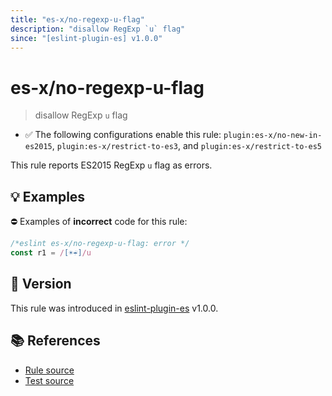 ```yaml
---
title: "es-x/no-regexp-u-flag"
description: "disallow RegExp `u` flag"
since: "[eslint-plugin-es] v1.0.0"
---
```


# es-x/no-regexp-u-flag
> disallow RegExp `u` flag

- ✅ The following configurations enable this rule: `plugin:es-x/no-new-in-es2015`, `plugin:es-x/restrict-to-es3`, and `plugin:es-x/restrict-to-es5`

This rule reports ES2015 RegExp `u` flag as errors.

## 💡 Examples

⛔ Examples of **incorrect** code for this rule:

<eslint-playground type="bad">

```js
/*eslint es-x/no-regexp-u-flag: error */
const r1 = /[☀️☔]/u
```

</eslint-playground>

## 🚀 Version

This rule was introduced in [eslint-plugin-es] v1.0.0.

[eslint-plugin-es]: https://github.com/mysticatea/eslint-plugin-es

## 📚 References

- [Rule source](https://github.com/ota-meshi/eslint-plugin-es-x/blob/master/lib/rules/no-regexp-u-flag.js)
- [Test source](https://github.com/ota-meshi/eslint-plugin-es-x/blob/master/tests/lib/rules/no-regexp-u-flag.js)
